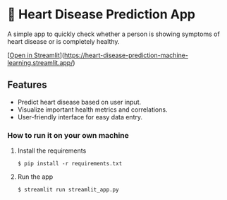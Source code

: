 # 💉 Heart Disease Prediction App

A simple app to quickly check whether a person is showing symptoms of heart disease or is completely healthy.

[[Open in Streamlit](https://heart-disease-prediction-machine-learning.streamlit.app/)](https://heart-disease-prediction-machine-learning.streamlit.app/)

## Features

- Predict heart disease based on user input.
- Visualize important health metrics and correlations.
- User-friendly interface for easy data entry.

### How to run it on your own machine

1. Install the requirements

   ```
   $ pip install -r requirements.txt
   ```

2. Run the app

   ```
   $ streamlit run streamlit_app.py
   ```
